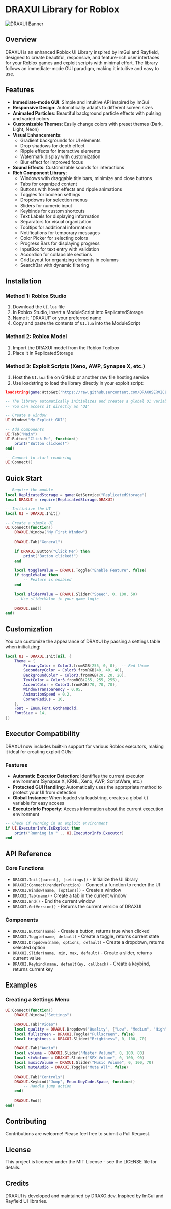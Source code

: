 # DRAXUI Library for Roblox

![DRAXUI Banner](https://raw.githubusercontent.com/DRAXOSERVICES/DRAXUI/refs/heads/main/banner.svg)

## Overview

DRAXUI is an enhanced Roblox UI Library inspired by ImGui and Rayfield, designed to create beautiful, responsive, and feature-rich user interfaces for your Roblox games and exploit scripts with minimal effort. The library follows an immediate-mode GUI paradigm, making it intuitive and easy to use.

## Features

- **Immediate-mode GUI**: Simple and intuitive API inspired by ImGui
- **Responsive Design**: Automatically adapts to different screen sizes
- **Animated Particles**: Beautiful background particle effects with pulsing and varied colors
- **Customizable Themes**: Easily change colors with preset themes (Dark, Light, Neon)
- **Visual Enhancements**:
  - Gradient backgrounds for UI elements
  - Drop shadows for depth effect
  - Ripple effects for interactive elements
  - Watermark display with customization
  - Blur effect for improved focus
- **Sound Effects**: Customizable sounds for interactions
- **Rich Component Library**:
  - Windows with draggable title bars, minimize and close buttons
  - Tabs for organized content
  - Buttons with hover effects and ripple animations
  - Toggles for boolean settings
  - Dropdowns for selection menus
  - Sliders for numeric input
  - Keybinds for custom shortcuts
  - Text Labels for displaying information
  - Separators for visual organization
  - Tooltips for additional information
  - Notifications for temporary messages
  - Color Picker for selecting colors
  - Progress Bars for displaying progress
  - InputBox for text entry with validation
  - Accordion for collapsible sections
  - GridLayout for organizing elements in columns
  - SearchBar with dynamic filtering

## Installation

### Method 1: Roblox Studio

1. Download the `UI.lua` file
2. In Roblox Studio, insert a ModuleScript into ReplicatedStorage
3. Name it "DRAXUI" or your preferred name
4. Copy and paste the contents of `UI.lua` into the ModuleScript

### Method 2: Roblox Model

1. Import the DRAXUI model from the Roblox Toolbox
2. Place it in ReplicatedStorage

### Method 3: Exploit Scripts (Xeno, AWP, Synapse X, etc.)

1. Host the `UI.lua` file on GitHub or another raw file hosting service
2. Use loadstring to load the library directly in your exploit script:

```lua
loadstring(game:HttpGet('https://raw.githubusercontent.com/DRAXOSERVICES/DRAXUI/main/UI.lua'))()

-- The library automatically initializes and creates a global UI variable
-- You can access it directly as 'UI'

-- Create a window
UI:Window("My Exploit GUI")

-- Add components
UI:Tab("Main")
UI:Button("Click Me", function()
    print("Button clicked!")
end)

-- Connect to start rendering
UI:Connect()
```

## Quick Start

```lua
-- Require the module
local ReplicatedStorage = game:GetService("ReplicatedStorage")
local DRAXUI = require(ReplicatedStorage.DRAXUI)

-- Initialize the UI
local UI = DRAXUI.Init()

-- Create a simple UI
UI:Connect(function()
    DRAXUI.Window("My First Window")
    
    DRAXUI.Tab("General")
    
    if DRAXUI.Button("Click Me") then
        print("Button clicked!")
    end
    
    local toggleValue = DRAXUI.Toggle("Enable Feature", false)
    if toggleValue then
        -- Feature is enabled
    end
    
    local sliderValue = DRAXUI.Slider("Speed", 0, 100, 50)
    -- Use sliderValue in your game logic
    
    DRAXUI.End()
end)
```

## Customization

You can customize the appearance of DRAXUI by passing a settings table when initializing:

```lua
local UI = DRAXUI.Init(nil, {
    Theme = {
        PrimaryColor = Color3.fromRGB(255, 0, 0),  -- Red theme
        SecondaryColor = Color3.fromRGB(40, 40, 40),
        BackgroundColor = Color3.fromRGB(20, 20, 20),
        TextColor = Color3.fromRGB(255, 255, 255),
        AccentColor = Color3.fromRGB(70, 70, 70),
        WindowTransparency = 0.95,
        AnimationSpeed = 0.2,
        CornerRadius = 10,
    },
    Font = Enum.Font.GothamBold,
    FontSize = 14,
})
```

## Executor Compatibility

DRAXUI now includes built-in support for various Roblox executors, making it ideal for creating exploit GUIs:

### Features

- **Automatic Executor Detection**: Identifies the current executor environment (Synapse X, KRNL, Xeno, AWP, ScriptWare, etc.)
- **Protected GUI Handling**: Automatically uses the appropriate method to protect your UI from detection
- **Global Instance**: When loaded via loadstring, creates a global `UI` variable for easy access
- **ExecutorInfo Property**: Access information about the current execution environment

```lua
-- Check if running in an exploit environment
if UI.ExecutorInfo.IsExploit then
    print("Running in " .. UI.ExecutorInfo.Executor)
end
```

## API Reference

### Core Functions

- `DRAXUI.Init([parent], [settings])` - Initialize the UI library
- `DRAXUI:Connect(renderFunction)` - Connect a function to render the UI
- `DRAXUI.Window(name, [options])` - Create a window
- `DRAXUI.Tab(name)` - Create a tab in the current window
- `DRAXUI.End()` - End the current window
- `DRAXUI.GetVersion()` - Returns the current version of DRAXUI

### Components

- `DRAXUI.Button(name)` - Create a button, returns true when clicked
- `DRAXUI.Toggle(name, default)` - Create a toggle, returns current state
- `DRAXUI.Dropdown(name, options, default)` - Create a dropdown, returns selected option
- `DRAXUI.Slider(name, min, max, default)` - Create a slider, returns current value
- `DRAXUI.Keybind(name, defaultKey, callback)` - Create a keybind, returns current key

## Examples

### Creating a Settings Menu

```lua
UI:Connect(function()
    DRAXUI.Window("Settings")
    
    DRAXUI.Tab("Video")
    local quality = DRAXUI.Dropdown("Quality", {"Low", "Medium", "High"}, "Medium")
    local fullscreen = DRAXUI.Toggle("Fullscreen", false)
    local brightness = DRAXUI.Slider("Brightness", 0, 100, 70)
    
    DRAXUI.Tab("Audio")
    local volume = DRAXUI.Slider("Master Volume", 0, 100, 80)
    local sfxVolume = DRAXUI.Slider("SFX Volume", 0, 100, 90)
    local musicVolume = DRAXUI.Slider("Music Volume", 0, 100, 70)
    local muteAudio = DRAXUI.Toggle("Mute All", false)
    
    DRAXUI.Tab("Controls")
    DRAXUI.Keybind("Jump", Enum.KeyCode.Space, function()
        -- Handle jump action
    end)
    
    DRAXUI.End()
end)
```

## Contributing

Contributions are welcome! Please feel free to submit a Pull Request.

## License

This project is licensed under the MIT License - see the LICENSE file for details.

## Credits

DRAXUI is developed and maintained by DRAXO.dev. Inspired by ImGui and Rayfield UI libraries.
